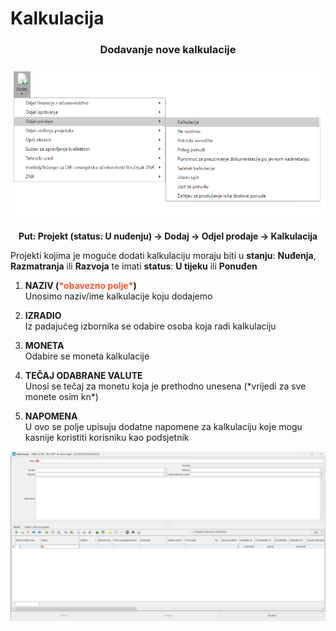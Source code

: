 # Kalkulacija  

### <p align="center">**Dodavanje nove kalkulacije**</p>

<img src="../images/KalkulacijaMenu.png"
     alt="KalkulacijaMenu"
     style="display: block; margin-left: auto; margin-right: auto;" 
/>

**<p align="center">Put: Projekt (status: U nuđenju) → Dodaj → Odjel prodaje → Kalkulacija**</p>  

Projekti kojima je moguće dodati kalkulaciju moraju biti u **stanju**: **Nuđenja**, **Razmatranja** ili **Razvoja** te imati **status**: **U tijeku** ili **Ponuđen**

1. **NAZIV (<span style="color: #ff5630">\*obavezno polje\*</span>)**   
Unosimo naziv/ime kalkulacije koju  dodajemo

2. **IZRADIO**      
    Iz padajućeg izbornika se odabire osoba koja radi kalkulaciju

3. **MONETA**    
    Odabire se moneta kalkulacije

4. **TEČAJ ODABRANE VALUTE**    
    Unosi se tečaj za monetu koja je prethodno unesena (\*vrijedi za sve monete osim kn*) 

5. **NAPOMENA**    
    U ovo se polje upisuju dodatne napomene za kalkulaciju koje mogu kasnije koristiti korisniku kao podsjetnik


<img src="../images/kalkulacijapr.png"
    alt="Kalkulacija"
    style="display: block; margin-left: auto; margin-right: auto;" 
/>
